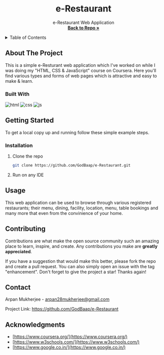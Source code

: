 <!-- PROJECT TITLE -->
<div align="center">
  <h1 align="center">e-Restaurant</h1>
  <p align="center">
    e-Restaurant Web Application 
    <br />
    <a href="https://github.com/GodBaap/e-Restaurant"><strong>Back to Repo »</strong></a>
    <br />
  </p>
</div>

<!-- TABLE OF CONTENTS -->
<details>
  <summary>Table of Contents</summary>
  <ol>
    <li>
      <a href="#about-the-project">About The Project</a>
      <ul>
        <li><a href="#built-with">Built With</a></li>
      </ul>
    </li>
    <li>
      <a href="#getting-started">Getting Started</a>
      <ul>
        <li><a href="#installation">Installation</a></li>
      </ul>
    </li>
    <li><a href="#usage">Usage</a></li>
    <li><a href="#contributing">Contributing</a></li>
    <li><a href="#contact">Contact</a></li>
    <li><a href="#acknowledgments">Acknowledgments</a></li>
  </ol>
</details>

## About The Project

This is a simple e-Resturant web application which I've worked on while I was doing my "HTML, CSS & JavaScript" course on Coursera.
Here you'll find various types and forms of web pages which is attractive and easy to make & learn. 

### Built With

![html][html.com]  ![css][css.com]  ![js][js.com]


## Getting Started

To get a local copy up and running follow these simple example steps.

### Installation

1. Clone the repo
   ```sh
   git clone https://github.com/GodBaap/e-Restaurant.git
   ```
2. Run on any IDE


## Usage

This web application can be used to browse through various registered restaurants; their menu, dining, facility, location, menu, table bookings and many more that even from the convinience of your home. 


## Contributing

Contributions are what make the open source community such an amazing place to learn, inspire, and create. Any contributions you make are **greatly appreciated**.

If you have a suggestion that would make this better, please fork the repo and create a pull request. You can also simply open an issue with the tag "enhancement".
Don't forget to give the project a star! Thanks again!


## Contact

Arpan Mukherjee - arpan28mukherjee@gmail.com

Project Link: https://github.com/GodBaap/e-Restaurant


## Acknowledgments

* [https://www.coursera.org/](https://www.coursera.org/)
* [https://www.w3schools.com/](https://www.w3schools.com/)
* [https://www.google.co.in/](https://www.google.co.in/)


<!-- MARKDOWN LINKS & IMAGES -->
[html.com]: https://img.shields.io/badge/HTML-orange?style=for-the-badge&logo=html5&logoColor=white
[css.com]: https://img.shields.io/badge/CSS-blue?style=for-the-badge&logo=css3&logoColor=white
[js.com]: https://img.shields.io/badge/JavaScript-yellow?style=for-the-badge&logo=javascript&logoColor=white


